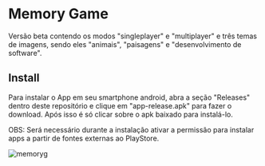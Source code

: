 # Memory Game

Versão beta contendo os modos "singleplayer" e "multiplayer" e três temas de imagens, sendo eles "animais", "paisagens" e "desenvolvimento de software".

## Install

Para instalar o App em seu smartphone android, abra a seção "Releases" dentro deste repositório e clique em "app-release.apk" para fazer o download. Após isso é só clicar sobre o apk baixado para instalá-lo.

OBS: Será necessário durante a instalação ativar a permissão para instalar apps a partir de fontes externas ao PlayStore.

![memoryg](https://user-images.githubusercontent.com/94877176/166091698-f31156f1-c588-44db-8cd9-b49c75dfec68.png)
